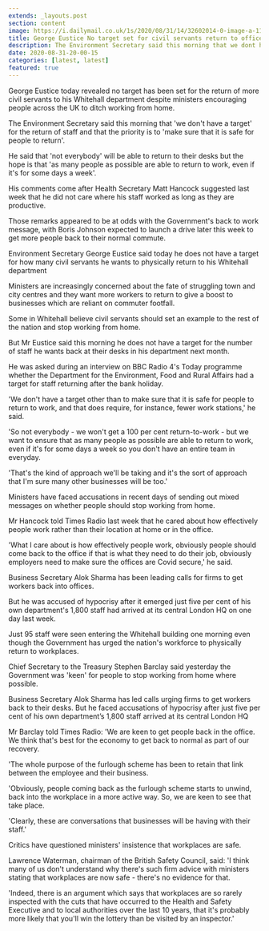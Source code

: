 ```yaml
---
extends: _layouts.post
section: content
image: https://i.dailymail.co.uk/1s/2020/08/31/14/32602014-0-image-a-11_1598879900838.jpg 
title: George Eustice No target set for civil servants return to office 
description: The Environment Secretary said this morning that we dont have a target for the return of staff and that the priority is to make sure that it is safe for people to return. 
date: 2020-08-31-20-00-15 
categories: [latest, latest] 
featured: true 
--- 
```

George Eustice today revealed no target has been set for the return of more civil servants to his Whitehall department despite ministers encouraging people across the UK to ditch working from home. 

The Environment Secretary said this morning that 'we don't have a target' for the return of staff and that the priority is to 'make sure that it is safe for people to return'.

He said that 'not everybody' will be able to return to their desks but the hope is that 'as many people as possible are able to return to work, even if it's for some days a week'.   

His comments come after Health Secretary Matt Hancock suggested last week that he did not care where his staff worked as long as they are productive. 

Those remarks appeared to be at odds with the Government's back to work message, with Boris Johnson expected to launch a drive later this week to get more people back to their normal commute. 

Environment Secretary George Eustice said today he does not have a target for how many civil servants he wants to physically return to his Whitehall department 

Ministers are increasingly concerned about the fate of struggling town and city centres and they want more workers to return to give a boost to businesses which are reliant on commuter footfall.   

Some in Whitehall believe civil servants should set an example to the rest of the nation and stop working from home.

But Mr Eustice said this morning he does not have a target for the number of staff he wants back at their desks in his department next month.   

He was asked during an interview on BBC Radio 4's Today programme whether the Department for the Environment, Food and Rural Affairs had a target for staff returning after the bank holiday.

'We don't have a target other than to make sure that it is safe for people to return to work, and that does require, for instance, fewer work stations,' he said.

'So not everybody - we won't get a 100 per cent return-to-work - but we want to ensure that as many people as possible are able to return to work, even if it's for some days a week so you don't have an entire team in everyday.

'That's the kind of approach we'll be taking and it's the sort of approach that I'm sure many other businesses will be too.' 

Ministers have faced accusations in recent days of sending out mixed messages on whether people should stop working from home. 

Mr Hancock told Times Radio last week that he cared about how effectively people work rather than their location at home or in the office.

'What I care about is how effectively people work, obviously people should come back to the office if that is what they need to do their job, obviously employers need to make sure the offices are Covid secure,' he said. 

Business Secretary Alok Sharma has been leading calls for firms to get workers back into offices. 

But he was accused of hypocrisy after it emerged just five per cent of his own department's 1,800 staff had arrived at its central London HQ on one day last week. 

Just 95 staff were seen entering the Whitehall building one morning even though the Government has urged the nation's workforce to physically return to workplaces.       

Chief Secretary to the Treasury Stephen Barclay said yesterday the Government was 'keen' for people to stop working from home where possible. 

Business Secretary Alok Sharma has led calls urging firms to get workers back to their desks. But he faced accusations of hypocrisy after just five per cent of his own department’s 1,800 staff arrived at its central London HQ

Mr Barclay told Times Radio: 'We are keen to get people back in the office. We think that's best for the economy to get back to normal as part of our recovery.

'The whole purpose of the furlough scheme has been to retain that link between the employee and their business.

'Obviously, people coming back as the furlough scheme starts to unwind, back into the workplace in a more active way. So, we are keen to see that take place.

'Clearly, these are conversations that businesses will be having with their staff.' 

Critics have questioned ministers' insistence that workplaces are safe.

Lawrence Waterman, chairman of the British Safety Council, said: 'I think many of us don't understand why there's such firm advice with ministers stating that workplaces are now safe - there's no evidence for that.

'Indeed, there is an argument which says that workplaces are so rarely inspected with the cuts that have occurred to the Health and Safety Executive and to local authorities over the last 10 years, that it's probably more likely that you'll win the lottery than be visited by an inspector.'


